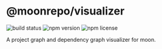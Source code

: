 # @moonrepo/visualizer

![build status](https://img.shields.io/github/workflow/status/moonrepo/moon/Moon)
![npm version](https://img.shields.io/npm/v/@moonrepo/visualizer)
![npm license](https://img.shields.io/npm/l/@moonrepo/visualizer)

A project graph and dependency graph visualizer for moon.
